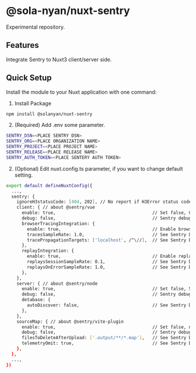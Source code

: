 # @sola-nyan/nuxt-sentry

Experimental repository.

## Features

Integrate Sentry to Nuxt3 client/server side.

## Quick Setup

Install the module to your Nuxt application with one command:

1. Install Package
```bash
npm install @solanyan/nuxt-sentry
```

2. (Required) Add .env some parameter.
```bash
SENTRY_DSN=<PLACE SENTRY DSN>
SENTRY_ORG=<PLACE ORGANIZATION NAME>
SENTRY_PROJECT=<PLACE PROJECT NAME>
SENTRY_RELEASE=<PLACE RELEASE NAME>
SENTRY_AUTH_TOKEN=<PLACE SENTERY AUTH TOKEN>
```

2. (Optional) Edit nuxt.config.ts parameter, if you want to change default setting.
```bash
export default defineNuxtConfig({
  ...,
  sentry: {
    ignoreH3statusCode: [404, 202], // No report if H3Error status code is.
    client: { // about @sentry/vue
      enable: true,                                     // Set false, Client side Sentry dont start.
      debug: false,                                     // Sentry debug mode. 
      browserTracingIntegration: {
        enable: true,                                   // Enable browserTracingIntegration
        tracesSampleRate: 1.0,                          // See Sentry Doc for detail.
        tracePropagationTargets: ['localhost', /^\//],  // See Sentry Doc for detail.
      },
      replayIntegration: {
        enable: true,                                   // Enable replayIntegration
        replaysSessionSampleRate: 0.1,                  // See Sentry Doc for detail.
        replaysOnErrorSampleRate: 1.0,                  // See Sentry Doc for detail.
      },      
    },
    server: { // about @sentry/node
      enable: true,                                     // Set false, Server side Sentry dont start.
      debug: false,                                     // Sentry debug mode.
      detabase: {               
        autoDiscover: false,                            // See Sentry Doc for detail.
      },      
    },
    sourceMap: { // about @sentry/vite-plugin
      enable: true,                                     // Set false, need to upload sourcemap your self. 
      debug: false,                                     // Sentry debug mode. (@sentry/vite-plugin)
      filesToDeleteAfterUpload: ['.output/**/*.map'],   // See Sentry Doc for detail.
      telemetryOmit: true,                              // See Sentry Doc for detail.
    },    
  },
  ...,
})
```

